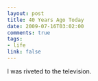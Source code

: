 ```yaml
--- 
layout: post
title: 40 Years Ago Today
date: 2009-07-16T03:02:00
comments: true
tags:
- life
link: false
---
```

I was riveted to the television.

<object width="480" height="385"><param name="movie" value="http://www.youtube.com/v/zGNryrsT7OI&hl=en&fs=1&rel=0"></param><param name="allowFullScreen" value="true"></param><param name="allowscriptaccess" value="always"></param><embed src="http://www.youtube.com/v/zGNryrsT7OI&hl=en&fs=1&rel=0" type="application/x-shockwave-flash" allowscriptaccess="always" allowfullscreen="true" width="480" height="385"></embed></object>
